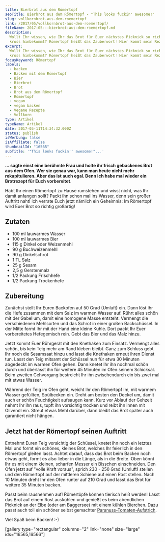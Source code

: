 ```yaml
---
title: Bierbrot aus dem Römertopf
seoTitle: Bierbrot aus dem Römertopf - "This looks fuckin' awesome!"
slug: vollkornbrot-aus-dem-roemertopf
link: /2017/05/vollkornbrot-aus-dem-roemertopf/
fileName: 2017-05---bierbrot-aus-dem-roemertopf.md
description:
  Wollt Ihr wissen, wie Ihr das Brot für Euer nächstes Picknick so richtig schön
  kross hinbekommt? Römertopf heißt das Zauberwort! Hier kommt mein Rezept!
excerpt:
  Wollt Ihr wissen, wie Ihr das Brot für Euer nächstes Picknick so richtig schön
  kross hinbekommt? Römertopf heißt das Zauberwort! Hier kommt mein Rezept!
focusKeyword: Römertopf
labels:
  - backen
  - Backen mit dem Römertopf
  - Bier
  - Bierbrot
  - Brot
  - Brot aus dem Römertopf
  - Römertopf
  - vegan
  - vegan backen
  - Vegane Rezepte
  - Vollkorn
type: Artikel
typeName: Artikel
date: 2017-05-11T14:34:32.000Z
status: publish
isWerbung: false
isAffiliate: false
thumbnailId: "16565"
subTitle: '"This looks fuckin'' awesome!"...'
---
```


<strong>... sagte einst eine berühmte Frau und holte ihr frisch gebackenes Brot
aus dem Ofen. Wer sie genau war, kann man heute nicht mehr rekapitulieren. Aber
das ist auch egal. Denn ich habe mal wieder ein Brotrezept für Euch
vorbereitet.</strong>

Habt Ihr einen Römertopf zu Hause rumstehen und wisst nicht, was Ihr damit
anfangen sollt? Packt ihn schon mal ins Wasser, denn sein großer Auftritt naht!
Ich verrate Euch jetzt nämlich ein Geheimnis: Im Römertopf wird Euer Brot so
richtig großartig!

## Zutaten</strong>

<ul>
    <li>100 ml lauwarmes Wasser</li>
    <li>100 ml lauwarmes Bier</li>
    <li>115 g Dinkel oder Weizenmehl</li>
    <li>90 g Buchweizenmehl</li>
    <li>90 g Dinkelschrot</li>
    <li>1 TL Salz</li>
    <li>25 g Sesam</li>
    <li>2,5 g Gerstenmalz</li>
    <li>1/2 Packung Frischhefe</li>
    <li>1/2 Packung Trockenhefe</li>
</ul>

## Zubereitung

Zunächst stellt Ihr Euren Backofen auf 50 Grad (Umluft) ein. Dann löst Ihr die
Hefe zusammen mit dem Salz im warmen Wasser auf. Rührt alles schön mit der Gabel
um, damit eine homogene Masse entsteht. Vermengt die verschiedenen Mehlsorten
und das Schrot in einer großen Backschüssel. In der Mitte formt Ihr mit der Hand
eine kleine Kuhle. Dort packt Ihr Euer vorbereitetes Hefegemisch rein. Gebt das
Bier und das Malz hinzu.

Jetzt kommt Euer Rührgerät mit den Knethaken zum Einsatz. Vermengt alles schön,
bis kein Teig mehr am Rand kleben bleibt. Ganz zum Schluss gebt Ihr noch die
Sesamsaat hinzu und lasst die Knethaken erneut ihren Dienst tun. Lasst den Teig
mitsamt der Schüssel nun für etwa 30 Minuten abgedeckt im warmen Ofen gehen.
Dann knetet Ihr ihn nochmal schön durch und überlasst ihn für weitere 45 Minuten
im Ofen seinem Schicksal. Beim zweiten Gehvorgang bestreicht Ihr ihn
zwischendurch ein bis zwei mal mit etwas Wasser.

Während der Teig im Ofen geht, weicht Ihr den Römertopf im, mit warmem Wasser
gefüllten, Spülbecken ein. Dreht am besten den Deckel um, damit auch er schön
Feuchtigkeit aufsaugen kann. Kurz vor Ablauf der Gehzeit nehmt Ihr ihn raus,
tupft ihn vorsichtig trocken und reibt ihn innen mit Olivenöl ein. Streut etwas
Mehl darüber, dann bleibt das Brot später auch garantiert nicht hängen.

## Jetzt hat der Römertopf seinen Auftritt

Entnehmt Euren Teig vorsichtig der Schüssel, knetet ihn noch ein letztes Mal und
formt ein schönes, kleines Brot, welches Ihr feierlich in den Römertopf gleiten
lasst. Achtet darauf, dass das Brot beim Backen noch etwas geht, formt es also
lieber in die Länge, als in die Breite. Oben könnt Ihr es mit einem kleinen,
scharfen Messer ein Bisschen einschneiden. Den Ofen jetzt auf "volle Kraft
voraus", sprich 230 - 250 Grad (Umluft) stellen und den Römertopf auf der
mittleren Schiene auf einen Rost stellen. Nach 10 Minuten dreht Ihr den Ofen
runter auf 210 Grad und lasst das Brot für weitere 35 Minuten backen.

Passt beim rausnehmen auf! Römertöpfe können tierisch heiß werden! Lasst das
Brot auf einem Rost auskühlen und genießt es beim abendlichen Picknick an der
Elbe (oder am Baggersee) mit einem kühlen Bierchen. Dazu passt auch toll ein
schöner selbst gemachter
<a href="http://cardamonchai.com/2015/09/diy-paranuss-tomaten-brotaufstrich/">Paranuss-Tomaten-Aufstrich</a>.

Viel Spaß beim Backen! :-)

[gallery type="rectangular" columns="2" link="none" size="large"
ids="16565,16566"]

&nbsp;
